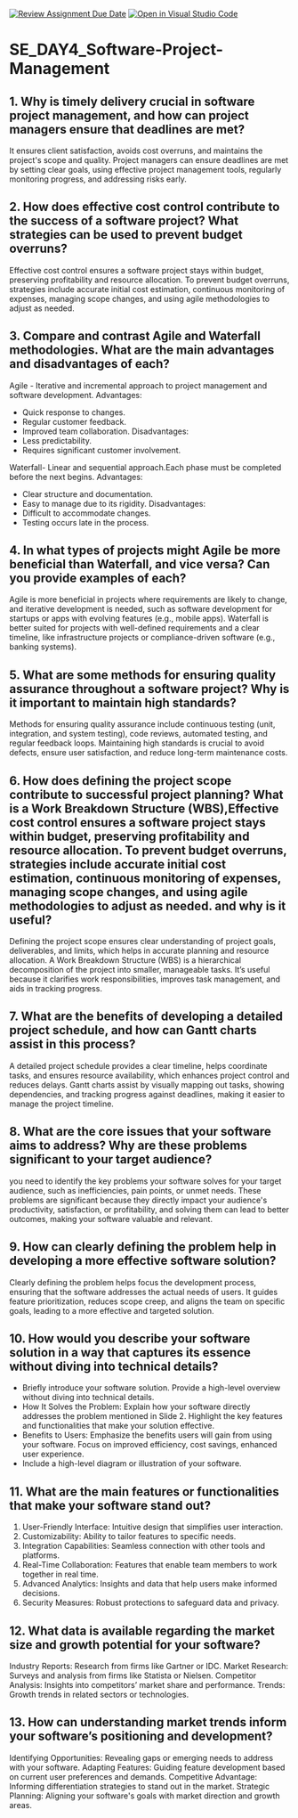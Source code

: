 [![Review Assignment Due Date](https://classroom.github.com/assets/deadline-readme-button-22041afd0340ce965d47ae6ef1cefeee28c7c493a6346c4f15d667ab976d596c.svg)](https://classroom.github.com/a/9pw6JKcu)
[![Open in Visual Studio Code](https://classroom.github.com/assets/open-in-vscode-2e0aaae1b6195c2367325f4f02e2d04e9abb55f0b24a779b69b11b9e10269abc.svg)](https://classroom.github.com/online_ide?assignment_repo_id=15698047&assignment_repo_type=AssignmentRepo)
# SE_DAY4_Software-Project-Management
## 1. Why is timely delivery crucial in software project management, and how can project managers ensure that deadlines are met?
It ensures client satisfaction, avoids cost overruns, and maintains the project's scope and quality. Project managers can ensure deadlines are met by setting clear goals, using effective project management tools, regularly monitoring progress, and addressing risks early.
## 2. How does effective cost control contribute to the success of a software project? What strategies can be used to prevent budget overruns?
Effective cost control ensures a software project stays within budget, preserving profitability and resource allocation. To prevent budget overruns, strategies include accurate initial cost estimation, continuous monitoring of expenses, managing scope changes, and using agile methodologies to adjust as needed.
## 3. Compare and contrast Agile and Waterfall methodologies. What are the main advantages and disadvantages of each?
Agile - Iterative and incremental approach to project
management and software development.
Advantages:
- Quick response to changes.
- Regular customer feedback.
- Improved team collaboration.
Disadvantages:
- Less predictability.
- Requires significant customer involvement.
  
Waterfall- Linear and sequential approach.Each phase must be completed before the next begins.
Advantages:
- Clear structure and documentation.
- Easy to manage due to its rigidity.
Disadvantages:
- Difficult to accommodate changes.
- Testing occurs late in the process.
  
## 4. In what types of projects might Agile be more beneficial than Waterfall, and vice versa? Can you provide examples of each?
Agile is more beneficial in projects where requirements are likely to change, and iterative development is needed, such as software development for startups or apps with evolving features (e.g., mobile apps). Waterfall is better suited for projects with well-defined requirements and a clear timeline, like infrastructure projects or compliance-driven software (e.g., banking systems).
## 5. What are some methods for ensuring quality assurance throughout a software project? Why is it important to maintain high standards?
Methods for ensuring quality assurance include continuous testing (unit, integration, and system testing), code reviews, automated testing, and regular feedback loops. Maintaining high standards is crucial to avoid defects, ensure user satisfaction, and reduce long-term maintenance costs.
## 6. How does defining the project scope contribute to successful project planning? What is a Work Breakdown Structure (WBS),Effective cost control ensures a software project stays within budget, preserving profitability and resource allocation. To prevent budget overruns, strategies include accurate initial cost estimation, continuous monitoring of expenses, managing scope changes, and using agile methodologies to adjust as needed. and why is it useful?
Defining the project scope ensures clear understanding of project goals, deliverables, and limits, which helps in accurate planning and resource allocation. A Work Breakdown Structure (WBS) is a hierarchical decomposition of the project into smaller, manageable tasks. It’s useful because it clarifies work responsibilities, improves task management, and aids in tracking progress.
## 7. What are the benefits of developing a detailed project schedule, and how can Gantt charts assist in this process?
A detailed project schedule provides a clear timeline, helps coordinate tasks, and ensures resource availability, which enhances project control and reduces delays. Gantt charts assist by visually mapping out tasks, showing dependencies, and tracking progress against deadlines, making it easier to manage the project timeline.
## 8. What are the core issues that your software aims to address? Why are these problems significant to your target audience?
you need to identify the key problems your software solves for your target audience, such as inefficiencies, pain points, or unmet needs. These problems are significant because they directly impact your audience's productivity, satisfaction, or profitability, and solving them can lead to better outcomes, making your software valuable and relevant.
## 9. How can clearly defining the problem help in developing a more effective software solution?
Clearly defining the problem helps focus the development process, ensuring that the software addresses the actual needs of users. It guides feature prioritization, reduces scope creep, and aligns the team on specific goals, leading to a more effective and targeted solution.
## 10. How would you describe your software solution in a way that captures its essence without diving into technical details?
- Briefly introduce your software solution. Provide a high-level overview without diving into technical details.
- How It Solves the Problem: Explain how your software directly addresses the problem mentioned in Slide 2. Highlight the key features and functionalities that make your solution effective.
- Benefits to Users: Emphasize the benefits users will gain from using your software. Focus on improved efficiency, cost savings, enhanced user experience.
-  Include a high-level diagram or illustration of your software.
## 11. What are the main features or functionalities that make your software stand out?
1. User-Friendly Interface: Intuitive design that simplifies user interaction.
2. Customizability: Ability to tailor features to specific needs.
3. Integration Capabilities: Seamless connection with other tools and platforms.
4. Real-Time Collaboration: Features that enable team members to work together in real time.
5. Advanced Analytics: Insights and data that help users make informed decisions.
6. Security Measures: Robust protections to safeguard data and privacy.
## 12. What data is available regarding the market size and growth potential for your software?
Industry Reports: Research from firms like Gartner or IDC.
Market Research: Surveys and analysis from firms like Statista or Nielsen.
Competitor Analysis: Insights into competitors’ market share and performance.
Trends: Growth trends in related sectors or technologies.
## 13. How can understanding market trends inform your software’s positioning and development?
Identifying Opportunities: Revealing gaps or emerging needs to address with your software.
Adapting Features: Guiding feature development based on current user preferences and demands.
Competitive Advantage: Informing differentiation strategies to stand out in the market.
Strategic Planning: Aligning your software's goals with market direction and growth areas.
